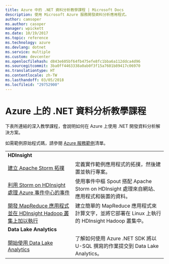 ```yaml
---
title: Azure 中的 .NET 資料分析教學課程 | Microsoft Docs
description: 使用 Microsoft Azure 服務開發資料分析應用程式。
author: camsoper
ms.author: casoper
manager: wpickett
ms.date: 10/19/2017
ms.topic: reference
ms.technology: azure
ms.devlang: dotnet
ms.service: multiple
ms.custom: devcenter
ms.openlocfilehash: d843e605bf64fb475efe8fc1bba6a112ddca4d96
ms.sourcegitcommit: 3ba0ff4463338a0ab0f3f15a7601b89417c06970
ms.translationtype: HT
ms.contentlocale: zh-TW
ms.lasthandoff: 03/05/2018
ms.locfileid: "29752900"
---
```

# <a name="data-analytics-tutorials-with-net-on-azure"></a>Azure 上的 .NET 資料分析教學課程

下表所連結的深入教學課程，會說明如何在 Azure 上使用 .NET 開發資料分析解決方案。 

如需範例原始程式碼，請參閱 [Azure 服務範例](https://azure.microsoft.com/resources/samples/?platform=dotnet)清單。

| | |
|---|---|
| **HDInsight** | |
| [建立 Apache Storm 拓撲][1] | 定義實作範例應用程式的拓撲，然後建置並執行專案。 | 
| [利用 Storm on HDInsight 處理 Azure 事件中心的事件][2] | 使用事件中樞 Spout 搭配 Apache Storm on HDInsight 處理來自網站、應用程式和裝置的資料。
| [開發 MapReduce 應用程式並在 HDInsight Hadoop 叢集上加以執行][3] | 建立簡單的 MapReduce 應用程式來計算文字，並將它部署在 Linux 上執行的 HDInsight Hadoop 叢集中。 |
| **Data Lake Analytics** | |
| [開始使用 Data Lake Analytics][4] | 了解如何使用 Azure .NET SDK 將以 U-SQL 撰寫的作業提交到 Data Lake Analytics。|


[1]: /azure/hdinsight/hdinsight-storm-develop-csharp-event-hub-topology
[2]: /azure/hdinsight/hdinsight-storm-develop-csharp-visual-studio-topology
[3]: /azure/hdinsight/hdinsight-hadoop-dotnet-csharp-mapreduce-streaming
[4]: /azure/data-lake-analytics/data-lake-analytics-get-started-net-sdk
